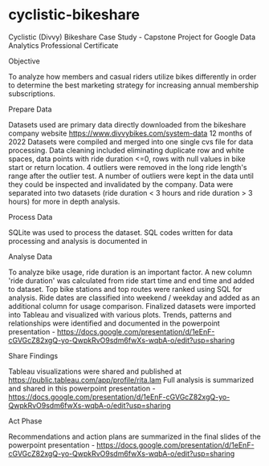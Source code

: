 # cyclistic-bikeshare
Cyclistic (Divvy) Bikeshare Case Study - Capstone Project for Google Data Analytics Professional Certificate

Objective

To analyze how members and casual riders utilize bikes differently in order to determine the best marketing strategy for increasing annual membership subscriptions.

Prepare Data

Datasets used are primary data directly downloaded from the bikeshare company website https://www.divvybikes.com/system-data
12 months of 2022 Datasets were compiled and merged into one single cvs file for data processing.
Data cleaning included eliminating duplicate row and white spaces, data points with ride duration <=0, rows with null values in bike start or return location. 4 outliers were removed in the long ride length's range after the outlier test. A number of outliers were kept in the data until they could be inspected and invalidated by the company. Data were separated into two datasets (ride duration < 3 hours and ride duration > 3 hours) for more in depth analysis. 


Process Data


SQLite was used to process the dataset. SQL codes written for data processing and analysis is documented in 

Analyse Data

To analyze bike usage, ride duration is an important factor. A new column 'ride duration' was calculated from ride start time and end time and added to dataset. Top bike stations and top routes were ranked using SQL for analysis. Ride dates are classified into weekend / weekday and added as an additional column for usage comparison.   Finalized datasets were imported into Tableau and visualized with various plots. Trends, patterns and relationships were identified and documented in the powerpoint presentation - https://docs.google.com/presentation/d/1eEnF-cGVGcZ82xgQ-yo-QwpkRvO9sdm6fwXs-wqbA-o/edit?usp=sharing

Share Findings

Tableau visualizations were shared and published at https://public.tableau.com/app/profile/rita.lam
Full analysis is summarized and shared in this powerpoint presentation - https://docs.google.com/presentation/d/1eEnF-cGVGcZ82xgQ-yo-QwpkRvO9sdm6fwXs-wqbA-o/edit?usp=sharing

Act Phase

Recommendations and action plans are summarized in the final slides of the powerpoint presentation - https://docs.google.com/presentation/d/1eEnF-cGVGcZ82xgQ-yo-QwpkRvO9sdm6fwXs-wqbA-o/edit?usp=sharing
